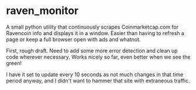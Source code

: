 # raven_monitor
A small python utility that continuously scrapes Coinmarketcap.com for Ravencoin info and displays it in a window.
Easier than having to refresh a page or keep a full browser open with ads and whatnot.

First, rough draft.  Need to add some more error detection and clean up code wherever necessary.  Works nicely
so far, even better when we see the green!

I have it set to update every 10 seconds as not much changes in that time period anyway, and I didn't want to
hammer that site with extraneous traffic.
